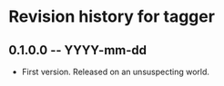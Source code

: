 # Revision history for tagger

## 0.1.0.0 -- YYYY-mm-dd

* First version. Released on an unsuspecting world.
